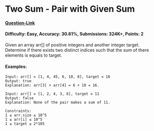 # Two Sum - Pair with Given Sum
#### [Question-Link](https://www.geeksforgeeks.org/problems/key-pair5616/1)
#### Difficulty: Easy, Accuracy: 30.61%, Submissions: 324K+, Points: 2

Given an array arr[] of positive integers and another integer target. Determine if there exists two distinct indices such that the sum of there elements is equals to target.

#### Examples:
```
Input: arr[] = [1, 4, 45, 6, 10, 8], target = 16
Output: true
Explanation: arr[3] + arr[4] = 6 + 10 = 16.
```
```
Input: arr[] = [1, 2, 4, 3, 6], target = 11
Output: false
Explanation: None of the pair makes a sum of 11.
```
```
Constraints:
1 ≤ arr.size ≤ 10^5
1 ≤ arr[i] ≤ 10^5
1 ≤ target ≤ 2*105
```

